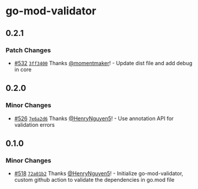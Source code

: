 # go-mod-validator

## 0.2.1

### Patch Changes

- [#532](https://github.com/smartcontractkit/.github/pull/532)
  [`3ff3400`](https://github.com/smartcontractkit/.github/commit/3ff34007fa2424e317969ae3ea290d923cea567c)
  Thanks [@momentmaker](https://github.com/momentmaker)! - Update dist file and
  add debug in core

## 0.2.0

### Minor Changes

- [#526](https://github.com/smartcontractkit/.github/pull/526)
  [`7e6a2d6`](https://github.com/smartcontractkit/.github/commit/7e6a2d6eb3fb9700038db9549c0dd8f63dd97419)
  Thanks [@HenryNguyen5](https://github.com/HenryNguyen5)! - Use annotation API
  for validation errors

## 0.1.0

### Minor Changes

- [#518](https://github.com/smartcontractkit/.github/pull/518)
  [`72a01b2`](https://github.com/smartcontractkit/.github/commit/72a01b25a8d31c8fe3dee5e74eaf936eb42064ec)
  Thanks [@HenryNguyen5](https://github.com/HenryNguyen5)! - Initialize
  go-mod-validator, custom github action to validate the dependencies in go.mod
  file
